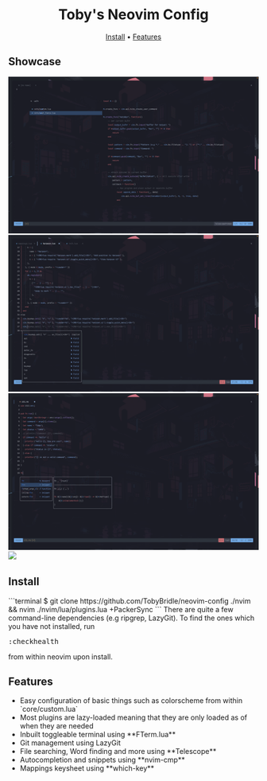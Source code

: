<h1 align="center">Toby's Neovim Config</h1>

<div align="center">
    	<a href="#install">Install</a>
  <span> • </span>
        <a href="#features">Features</a>
</div>

<h2>Showcase</h2>

<img src="./media/telescope_findfiles.png" />
<img src="./media/completion.png" />
<img src="./media/snippets.png" />
<img src="./media/terminal.png" />

<h2 id="install">Install</h2>
```terminal
    $ git clone https://github.com/TobyBridle/neovim-config ./nvim && nvim ./nvim/lua/plugins.lua +PackerSync
```
There are quite a few command-line dependencies (e.g ripgrep, LazyGit). To find the ones which you have not installed, run <pre>:checkhealth</pre> from within neovim upon install.

<h2 id="features">Features</h2>
<ul>
<li>Easy configuration of basic things such as colorscheme from within `core/custom.lua`</li>
<li>Most plugins are lazy-loaded meaning that they are only loaded as of when they are needed</li>
<li>Inbuilt toggleable terminal using **FTerm.lua**</li>
<li>Git management using LazyGit</li>
<li>File searching, Word finding and more using **Telescope**</li>
<li>Autocompletion and snippets using **nvim-cmp**</li>
<li>Mappings keysheet using **which-key**</li>
</ul>
